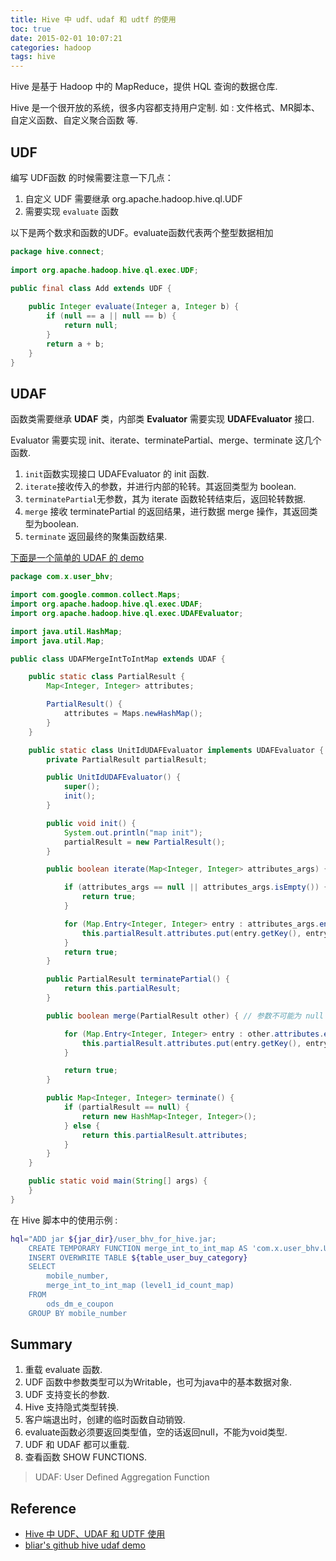 ```yaml
---
title: Hive 中 udf、udaf 和 udtf 的使用
toc: true
date: 2015-02-01 10:07:21
categories: hadoop
tags: hive
---
```


Hive 是基于 Hadoop 中的 MapReduce，提供 HQL 查询的数据仓库. 

Hive 是一个很开放的系统，很多内容都支持用户定制. 如 : 文件格式、MR脚本、自定义函数、自定义聚合函数 等.

<!-- more -->

## UDF

编写 UDF函数 的时候需要注意一下几点：

1. 自定义 UDF 需要继承 org.apache.hadoop.hive.ql.UDF
2. 需要实现 `evaluate` 函数

以下是两个数求和函数的UDF。evaluate函数代表两个整型数据相加

```java
package hive.connect;  
  
import org.apache.hadoop.hive.ql.exec.UDF;  
  
public final class Add extends UDF {

    public Integer evaluate(Integer a, Integer b) {  
        if (null == a || null == b) {  
            return null;  
        } 
        return a + b;  
    }  
}  
```

## UDAF

函数类需要继承 **UDAF** 类，内部类 **Evaluator** 需要实现 **UDAFEvaluator** 接口.

Evaluator 需要实现 init、iterate、terminatePartial、merge、terminate 这几个函数.

1. `init`函数实现接口 UDAFEvaluator 的 init 函数.
2. `iterate`接收传入的参数，并进行内部的轮转。其返回类型为 boolean.
3. `terminatePartial`无参数，其为 iterate 函数轮转结束后，返回轮转数据.
4. `merge` 接收 terminatePartial 的返回结果，进行数据 merge 操作，其返回类型为boolean.
5. `terminate` 返回最终的聚集函数结果.

[下面是一个简单的 UDAF 的 demo][2]

```java
package com.x.user_bhv;

import com.google.common.collect.Maps;
import org.apache.hadoop.hive.ql.exec.UDAF;
import org.apache.hadoop.hive.ql.exec.UDAFEvaluator;

import java.util.HashMap;
import java.util.Map;

public class UDAFMergeIntToIntMap extends UDAF {

    public static class PartialResult {
        Map<Integer, Integer> attributes;

        PartialResult() {
            attributes = Maps.newHashMap();
        }
    }

    public static class UnitIdUDAFEvaluator implements UDAFEvaluator {
        private PartialResult partialResult;

        public UnitIdUDAFEvaluator() {
            super();
            init();
        }

        public void init() {
            System.out.println("map init");
            partialResult = new PartialResult();
        }

        public boolean iterate(Map<Integer, Integer> attributes_args) {

            if (attributes_args == null || attributes_args.isEmpty()) {
                return true;
            }

            for (Map.Entry<Integer, Integer> entry : attributes_args.entrySet()) {
                this.partialResult.attributes.put(entry.getKey(), entry.getValue());
            }
            return true;
        }

        public PartialResult terminatePartial() {
            return this.partialResult;
        }

        public boolean merge(PartialResult other) { // 参数不可能为 null

            for (Map.Entry<Integer, Integer> entry : other.attributes.entrySet()) {
                this.partialResult.attributes.put(entry.getKey(), entry.getValue());
            }

            return true;
        }

        public Map<Integer, Integer> terminate() {
            if (partialResult == null) {
                return new HashMap<Integer, Integer>();
            } else {
                return this.partialResult.attributes;
            }
        }
    }

    public static void main(String[] args) {
    }
}
```

在 Hive 脚本中的使用示例 :

```bash
hql="ADD jar ${jar_dir}/user_bhv_for_hive.jar;
    CREATE TEMPORARY FUNCTION merge_int_to_int_map AS 'com.x.user_bhv.UDAFMergeIntToIntMap';
    INSERT OVERWRITE TABLE ${table_user_buy_category}
    SELECT
        mobile_number,
        merge_int_to_int_map (level1_id_count_map)
    FROM 
        ods_dm_e_coupon
    GROUP BY mobile_number
```

## Summary

1. 重载 evaluate 函数.
2. UDF 函数中参数类型可以为Writable，也可为java中的基本数据对象.
3. UDF 支持变长的参数.
4. Hive 支持隐式类型转换.
5. 客户端退出时，创建的临时函数自动销毁.
6. evaluate函数必须要返回类型值，空的话返回null，不能为void类型.
7. UDF 和 UDAF 都可以重载.
8. 查看函数 SHOW FUNCTIONS.

> UDAF: User Defined Aggregation Function

## Reference

- [Hive 中 UDF、UDAF 和 UDTF 使用][1]
- [bliar's github hive udaf demo][2]

[1]: http://blog.csdn.net/liuj2511981/article/details/8523084
[2]: https://github.com/blair101/bigdata/tree/master/hadoop/hive_udf_udaf

